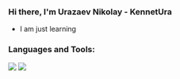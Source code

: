 ### Hi there, I'm Urazaev Nikolay - KennetUra

- I am just learning

### Languages and Tools:
![](https://img.shields.io/badge/-python-090909?style=for-the-badge&logo=python&logoColor=47C5FB)
![](https://img.shields.io/badge/-GITHub-090909?style=for-the-badge&logo=github&logoColor=47C5FB)

